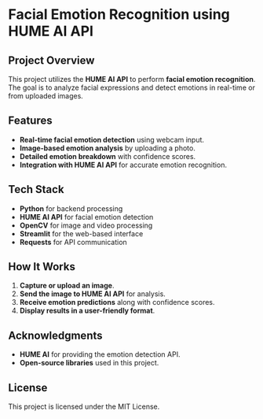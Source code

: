 # Facial Emotion Recognition using HUME AI API

## Project Overview
This project utilizes the **HUME AI API** to perform **facial emotion recognition**. The goal is to analyze facial expressions and detect emotions in real-time or from uploaded images.

## Features
- **Real-time facial emotion detection** using webcam input.
- **Image-based emotion analysis** by uploading a photo.
- **Detailed emotion breakdown** with confidence scores.
- **Integration with HUME AI API** for accurate emotion recognition.

## Tech Stack
- **Python** for backend processing
- **HUME AI API** for facial emotion detection
- **OpenCV** for image and video processing
- **Streamlit** for the web-based interface
- **Requests** for API communication

## How It Works
1. **Capture or upload an image**.
2. **Send the image to HUME AI API** for analysis.
3. **Receive emotion predictions** along with confidence scores.
4. **Display results in a user-friendly format**.

## Acknowledgments
- **HUME AI** for providing the emotion detection API.
- **Open-source libraries** used in this project.

## License
This project is licensed under the MIT License.
